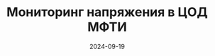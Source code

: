 ---
title: Мониторинг напряжения в ЦОД МФТИ
url: https://habr.com/ru/companies/wirenboard/articles/844422/
cover: /img/articles/voltage_monitoring_phystech_data_center.webp
date: 2024-09-19
category: tsod
---